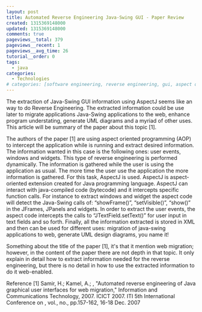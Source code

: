 ```yaml
---
layout: post
title: Automated Reverse Engineering Java-Swing GUI - Paper Review
created: 1315369148000
updated: 1315369148000
comments: true
pageviews__total: 379
pageviews__recent: 1
pageviews__avg_time: 26
tutorial__order: 0
tags:
  - java
categories:
  - Technologies
# categories: [software engineering, reverse engineering, gui, aspect oriented programming, aspectj, dynamic analysis, paper review]
---
```

The extraction of Java-Swing GUI information using AspectJ seems like an way to do Reverse Engineering. The extracted information could be use later to migrate applications Java-Swing applications to the web, enhance program understating, generate UML diagrams and a myriad of other uses. This article will be summary of the paper about this topic [1].
<!--More-->

The authors of the paper [1] are using aspect oriented programming (AOP) to intercept the application while is running and extract desired information. The information wanted in this case is the following ones: user events, windows and widgets. This type of reverse engineering is performed dynamically. The information is gathered while the user is using the application as usual. The more time the user use the application the more information is gathered. For this task, AspectJ is used. AspectJ is aspect-oriented extension created for Java programming language. AspectJ can interact with java-compiled code (bytecode) and it intercepts specific function calls.  For instance to extract windows and widget the aspect code will detect the Java-Swing calls of: “showFrame()”, “setVisible()”, “show()” in the JFrames, JPanels and widgets. In order to extract the user events, the aspect code intercepts the calls to “JTextField.setText()” for user input in text fields and so forth. Finally, all the information extracted is stored in XML and then can be used for different uses: migration of java-swing applications to web, generate UML design diagrams, you name it!

Something about the title of the paper [1], it's that it mention web migration; however, in the content of the paper there are not depth in that topic. It only explain in detail how to extract information needed for the reverse engineering, but there is no detail in how to use the extracted information to do it web-enabled.

Reference
[1] Samir, H.; Kamel, A.; , "Automated reverse engineering of Java graphical user interfaces for web migration," Information and Communications Technology, 2007. ICICT 2007. ITI 5th International Conference on , vol., no., pp.157-162, 16-18 Dec. 2007
